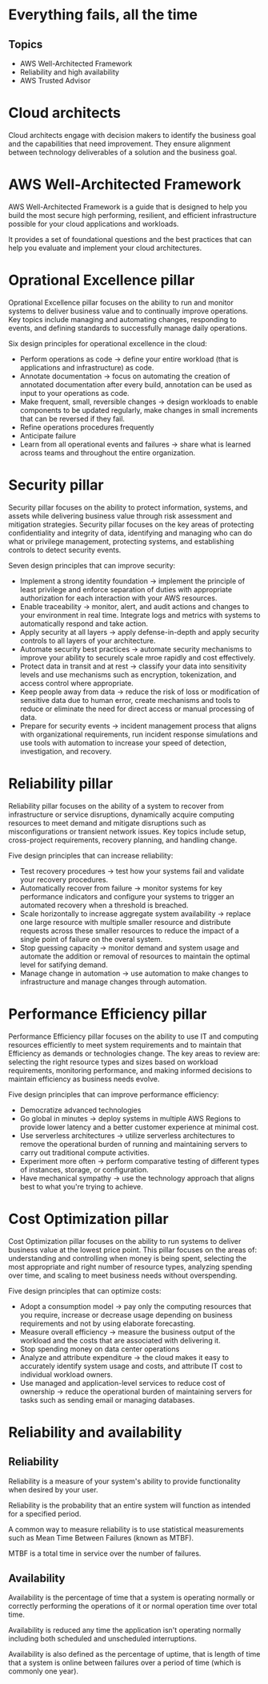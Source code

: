 # Everything fails, all the time

## Topics

- AWS Well-Architected Framework
- Reliability and high availability
- AWS Trusted Advisor

# Cloud architects

Cloud architects engage with decision makers to identify the business goal and the capabilities that need improvement. They ensure alignment between technology deliverables of a solution and the business goal.

# AWS Well-Architected Framework

AWS Well-Architected Framework is a guide that is designed to help you build the most secure high performing, resilient, and efficient infrastructure possible for your cloud applications and workloads.

It provides a set of foundational questions and the best practices that can help you evaluate and implement your cloud architectures.

# Oprational Excellence pillar

Oprational Excellence pillar focuses on the ability to run and monitor systems to deliver business value and to continually improve operations. Key topics include managing and automating changes, responding to events, and defining standards to successfully manage daily operations.

Six design principles for operational excellence in the cloud:
- Perform operations as code -> define your entire workload (that is applications and infrastructure) as code.
- Annotate documentation -> focus on automating the creation of annotated documentation after every build, annotation can be used as input to your operations as code.
- Make frequent, small, reversible changes -> design workloads to enable components to be updated regularly, make changes in small increments that can be reversed if they fail.
- Refine operations procedures frequently
- Anticipate failure
- Learn from all operational events and failures -> share what is learned across teams and throughout the entire organization.

# Security pillar

Security pillar focuses on the ability to protect information, systems, and assets while delivering business value through risk assessment and mitigation strategies. Security pillar focuses on the key areas of protecting confidentiality and integrity of data, identifying and managing who can do what or privilege management, protecting systems, and establishing controls to detect security events.

Seven design principles that can improve security:
- Implement a strong identity foundation -> implement the principle of least privilege and enforce separation of duties with appropriate authorization for each interaction with your AWS resources.
- Enable traceability -> monitor, alert, and audit actions and changes to your environment in real time. Integrate logs and metrics with systems to automatically respond and take action.
- Apply security at all layers -> apply defense-in-depth and apply security controls to all layers of your architecture.
- Automate security best practices -> automate security mechanisms to improve your ability to securely scale mroe rapidly and cost effectively.
- Protect data in transit and at rest -> classify your data into sensitivity levels and use mechanisms such as encryption, tokenization, and access control where appropriate.
- Keep people away from data -> reduce the risk of loss or modification of sensitive data due to human error, create mechanisms and tools to reduce or eliminate the need for direct access or manual processing of data.
- Prepare for security events -> incident management process that aligns with organizational requirements, run incident response simulations and use tools with automation to increase your speed of detection, investigation, and recovery.

# Reliability pillar

Reliability pillar focuses on the ability of a system to recover from infrastructure or service disruptions, dynamically acquire computing resources to meet demand and mitigate disruptions such as misconfigurations or transient network issues. Key topics include setup, cross-project requirements, recovery planning, and handling change.

Five design principles that can increase reliability:
- Test recovery procedures -> test how your systems fail and validate your recovery procedures.
- Automatically recover from failure -> monitor systems for key performance indicators and configure your systems to trigger an automated recovery when a threshold is breached.
- Scale horizontally to increase aggregate system availability -> replace one large resource with multiple smaller resource and distribute requests across these smaller resources to reduce the impact of a single point of failure on the overal system.
- Stop guessing capacity -> monitor demand and system usage and automate the addition or removal of resources to maintain the optimal level for satifying demand.
- Manage change in automation -> use automation to make changes to infrastructure and manage changes through automation.

# Performance Efficiency pillar

Performance Efficiency pillar focuses on the ability to use IT and computing resources efficiently to meet system requirements and to maintain that Efficiency as demands or technologies change. The key areas to review are: selecting the right resource types and sizes based on workload requirements, monitoring performance, and making informed decisions to maintain efficiency as business needs evolve.

Five design principles that can improve performance efficiency:
- Democratize advanced technologies
- Go global in minutes -> deploy systems in multiple AWS Regions to provide lower latency and a better customer experience at minimal cost.
- Use serverless architectures -> utilize serverless architectures to remove the operational burden of running and maintaining servers to carry out traditional compute activities.
- Experiment more often -> perform comparative testing of different types of instances, storage, or configuration.
- Have mechanical sympathy -> use the technology approach that aligns best to what you're trying to achieve.

# Cost Optimization pillar

Cost Optimization pillar focuses on the ability to run systems to deliver business value at the lowest price point. This pillar focuses on the areas of: understanding and controlling when money is being spent, selecting the most appropriate and right number of resource types, analyzing spending over time, and scaling to meet business needs without overspending.

Five design principles that can optimize costs:
- Adopt a consumption model -> pay only the computing resources that you require, increase or decrease usage depending on business requirements and not by using elaborate forecasting.
- Measure overall efficiency -> measure the business output of the workload and the costs that are associated with delivering it.
- Stop spending money on data center operations
- Analyze and attribute expenditure -> the cloud makes it easy to accurately identify system usage and costs, and attribute IT cost to individual workload owners.
- Use managed and application-level services to reduce cost of ownership -> reduce the operational burden of maintaining servers for tasks such as sending email or managing databases.

# Reliability and availability

## Reliability

Reliability is a measure of your system's ability to provide functionality when desired by your user.

Reliability is the probability that an entire system will function as intended for a specified period.

A common way to measure reliability is to use statistical measurements such as Mean Time Between Failures (known as MTBF).

MTBF is a total time in service over the number of failures.

## Availability

Availability is the percentage of time that a system is operating normally or correctly performing the operations of it or normal operation time over total time.

Availability is reduced any time the application isn't operating normally including both scheduled and unscheduled interruptions.

Availability is also defined as the percentage of uptime, that is length of time that a system is online between failures over a period of time (which is commonly one year).
